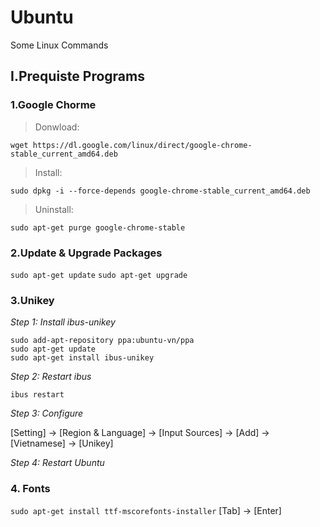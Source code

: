 # Ubuntu
Some Linux Commands

## I.Prequiste Programs
### 1.Google Chorme

>Donwload:

`wget https://dl.google.com/linux/direct/google-chrome-stable_current_amd64.deb`
 
>Install:
 
`sudo dpkg -i --force-depends google-chrome-stable_current_amd64.deb`

>Uninstall:

`sudo apt-get purge google-chrome-stable`

### 2.Update & Upgrade Packages

`sudo apt-get update`
`sudo apt-get upgrade`

### 3.Unikey
*Step 1: Install ibus-unikey*

```
sudo add-apt-repository ppa:ubuntu-vn/ppa
sudo apt-get update
sudo apt-get install ibus-unikey
```
*Step 2: Restart ibus*

`ibus restart`

*Step 3: Configure*

[Setting] -> [Region & Language] -> [Input Sources] -> [Add] -> [Vietnamese] -> [Unikey]

*Step 4: Restart Ubuntu*

### 4. Fonts
`sudo apt-get install ttf-mscorefonts-installer`
[Tab] -> [Enter]


